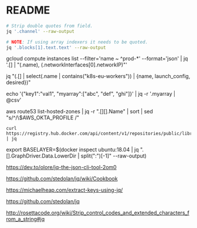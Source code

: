 # README

```sh
# Strip double quotes from field.
jq '.channel' --raw-output
```

```sh
# NOTE: If using array indexers it needs to be quoted. 
jq '.blocks[1].text.text' --raw-output
```

gcloud compute instances list --filter='name ~ ^prod-*' --format='json' | jq '.[] | "\(.name), \(.networkInterfaces[0].networkIP)"'



jq "(.[] | select(.name | contains(\"k8s-eu-workers\")) | {name, launch_config, desired})" 

echo '{"key1":"val1", "myarray":["abc", "def", "ghi"]}' | jq -r '.myarray | @csv'

aws route53 list-hosted-zones | jq -r ".[][].Name" | sort | sed "s/^/\\$AWS_OKTA_PROFILE /"

	curl https://registry.hub.docker.com/api/content/v1/repositories/public/library/bash/tags | jq

export BASELAYER=$(docker inspect ubuntu:18.04 | jq ".[].GraphDriver.Data.LowerDir | split(\":\")[-1]" --raw-output)

https://dev.to/olore/jq-the-json-cli-tool-2om0

https://github.com/stedolan/jq/wiki/Cookbook

https://michaelheap.com/extract-keys-using-jq/

https://github.com/stedolan/jq

http://rosettacode.org/wiki/Strip_control_codes_and_extended_characters_from_a_string#jq



